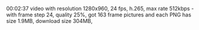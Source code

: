 00:02:37 video with resolution 1280x960, 24 fps, h.265, max rate 512kbps - with frame step 24, quality 25%, got 163 frame pictures and each PNG has size 1.9MB, download size 304MB,